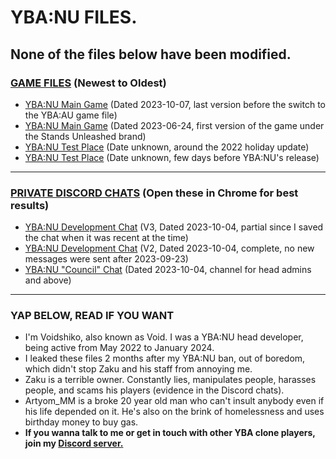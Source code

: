 # YBA:NU FILES.
## None of the files below have been modified.

### <ins>GAME FILES</ins> (Newest to Oldest)
- [YBA:NU Main Game](https://www.mediafire.com/file/bf30t2ve0bqhisk/YBANU_MAIN_GAME.rbxl/file) (Dated 2023-10-07, last version before the switch to the YBA:AU game file)
- [YBA:NU Main Game](https://www.mediafire.com/file/ajighr1x8jgbdbh/YBANU_COMPLETE_FILE.rbxl/file) (Dated 2023-06-24, first version of the game under the Stands Unleashed brand)
- [YBA:NU Test Place](https://www.mediafire.com/file/xz1hbd30ps1rqzh/oldmap.rbxl/file) (Date unknown, around the 2022 holiday update)
- [YBA:NU Test Place](https://www.mediafire.com/file/fi1f1ljrsbzyliq/gamesdone.rbxl/file) (Date unknown, few days before YBA:NU's release)
---
### <ins>PRIVATE DISCORD CHATS</ins> (Open these in Chrome for best results)
- [YBA:NU Development Chat](https://www.mediafire.com/file/kn3a223s2frqfg9/Direct_Messages_-_virgins_3.0_%255B1155273291905384488%255D.html/file) (V3, Dated 2023-10-04, partial since I saved the chat when it was recent at the time)
- [YBA:NU Development Chat](https://www.mediafire.com/file/ahvljcsez7sqh5a/Direct_Messages_-_virgins_2.0_%255B1114804098580086854%255D.html/file) (V2, Dated 2023-10-04, complete, no new messages were sent after 2023-09-23)
- [YBA:NU "Council" Chat](https://www.mediafire.com/file/m158pk0xir7yz6h/YBA__New_Universe_-_MANAGEMENT_-_council_%255B1037760482666348615%255D.html/file) (Dated 2023-10-04, channel for head admins and above)
---
### YAP BELOW, READ IF YOU WANT
- I'm Voidshiko, also known as Void. I was a YBA:NU head developer, being active from May 2022 to January 2024.
- I leaked these files 2 months after my YBA:NU ban, out of boredom, which didn't stop Zaku and his staff from annoying me.
- Zaku is a terrible owner. Constantly lies, manipulates people, harasses people, and scams his players (evidence in the Discord chats).
- Artyom_MM is a broke 20 year old man who can't insult anybody even if his life depended on it. He's also on the brink of homelessness and uses birthday money to buy gas.
- **If you wanna talk to me or get in touch with other YBA clone players, join my [Discord server.](https://discord.gg/QYa7Gtteqj)**
